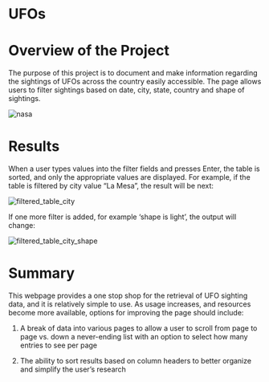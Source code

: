 # UFOs

# Overview of the Project

The purpose of this project is to document and make information regarding the sightings of UFOs across the country easily accessible. The page allows users to filter sightings based on date, city, state, country and shape of sightings.



![nasa](https://user-images.githubusercontent.com/101373142/170590133-68331aaa-2288-4483-96e0-a196ead03c6d.jpg)




# Results

When a user types values into the filter fields and presses Enter, the table is sorted, and only the appropriate values are displayed. For example, if the table is filtered by city value “La Mesa”, the result will be next:

![filtered_table_city](https://user-images.githubusercontent.com/101373142/170589916-30386d48-63a8-464c-befd-b0fdefe242aa.png)

If one more filter is added, for example ‘shape is light’, the output will change:

![filtered_table_city_shape](https://user-images.githubusercontent.com/101373142/170589946-6d5ce9ef-8c23-44e6-8952-ca5131565658.png)




# Summary


This webpage provides a one stop shop for the retrieval of UFO sighting data, and it is relatively simple to use.
As usage increases, and resources become more available, options for improving the page should include:
1.	A break of data into various pages to allow a user to scroll from page to page vs. down a never-ending list with an option to select how many entries to see per page

2.	The ability to sort results based on column headers to better organize and simplify the user’s research

